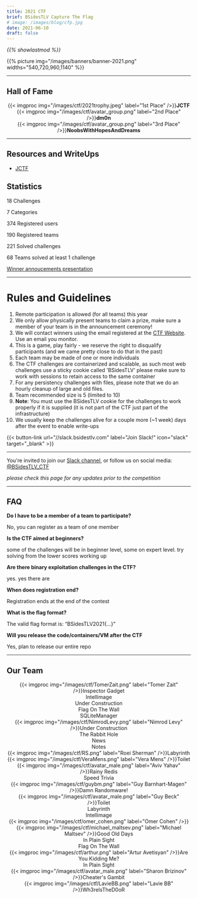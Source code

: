 ```yaml
---
title: 2021 CTF
brief: BSidesTLV Capture The Flag
# image: /images/blog/cfp.jpg
date: 2021-06-10
draft: false
---
```

*{{% showlastmod %}}*

<div class="row">
    <div class="col-xs-12 col-md-7">{{% picture img="/images/banners/banner-2021.png" widths="540,720,960,1140" %}}</div>
</div>

<!-- {{% timer "Jul 19, 2021 09:00:00" "CTF starts in:" %}} -->

<!-- ---

# Registration

Please use the [CTF Website](https://ctf.bsidestlv.com) in order to register to the CTF. The challenges will be hosted there.
 -->
---

## Hall of Fame

<div class="row around-xs avatars" style="text-align:center">
    <div>{{< imgproc img="/images/ctf/2021trophy.jpeg" label="1st Place" />}}<b>JCTF</b></div>
</div>
<div class="row around-xs avatars" style="text-align:center">
    <div>{{< imgproc img="/images/ctf/avatar_group.png" label="2nd Place" />}}<b>dm0n</b></div>
    <div>{{< imgproc img="/images/ctf/avatar_group.png" label="3rd Place" />}}<b>NoobsWithHopesAndDreams</b></div>
</div>

---

## Resources and WriteUps

* [JCTF](https://jctf.team/BSidesTLV-2021/)

## Statistics

18 Challenges

7 Categories

374 Registered users

190 Registered teams

221 Solved challenges

68 Teams solved at least 1 challenge

[Winner annoucements presentation](BSIDESTLV-2021-updated.pdf)

---
# Rules and Guidelines

1. Remote participation is allowed (for all teams) this year
1. We only allow physically present teams to claim a prize, make sure a member of your team is in the announcement ceremony!
1. We will contact winners using the email registered at the [CTF Website](https://ctf.bsidestlv.com). Use an email you monitor.
1. This is a game, play fairly - we reserve the right to disqualify participants (and we came pretty close to do that in the past)
1. Each team may be made of one or more individuals
1. The CTF challenges are containerized and scalable, as such most web challenges use a sticky cookie called 'BSidesTLV' please make sure to work with sessions to retain access to the same container
1. For any persistency challenges with files, please note that we do an hourly cleanup of large and old files.
1. Team recommended size is 5 (limited to 10)
1. **Note**: You must use the BSidesTLV cookie for the challenges to work properly if it is supplied (it is not part of the CTF just part of the infrastructure)
1. We usually keep the challenges alive for a couple more (~1 week) days after the event to enable write-ups

{{< button-link url="//slack.bsidestlv.com"
        label="Join Slack!"
    icon="slack"
    target="_blank" >}} 


<!-- #  Timetable

Full 48-hours

* Start: July 19th 2021, 09:00am (Israel Time)
* End:   July 21st 2021, 09:00am (Israel Time)

**Winner anouncement on July 22nd, during our event** -->

---

You're invited to join our [Slack channel](https://slack.bsidestlv.com), or follow us on social media: [@BSidesTLV_CTF](https://twitter.com/BSidesTLV_CTF)

*please check this page for any updates prior to the competition*

---

## FAQ

**Do I have to be a member of a team to participate?**

No, you can register as a team of one member

**Is the CTF aimed at beginners?**

some of the challenges will be in beginner level, some on expert level. try solving from the lower scores working up 

**Are there binary exploitation challenges in the CTF?**

yes. yes there are

**When does registration end?**

Registration ends at the end of the contest

**What is the flag format?**

The valid flag format is: “BSidesTLV2021{…}”

**Will you release the code/containers/VM after the CTF**

Yes, plan to release our entire repo

---

## Our Team

<div class="row around-xs avatars shuffle" style="text-align:center">
    <div>{{< imgproc img="/images/ctf/TomerZait.png" label="Tomer Zait" />}}Inspector Gadget<br/>Intellimage<br/>Under Construction<br/>Flag On The Wall<br/>SQLiteManager</div>
    <div>{{< imgproc img="/images/ctf/NimrodLevy.png" label="Nimrod Levy" />}}Under Construction<br/>The Rabbit Hole<br/>News<br/>Notes</div>
    <div>{{< imgproc img="/images/ctf/RS.png" label="Roei Sherman" />}}Labyrinth</div>
    <div>{{< imgproc img="/images/ctf/VeraMens.png" label="Vera Mens" />}}Toilet</div>
    <div>{{< imgproc img="/images/ctf/avatar_male.png" label="Aviv Yahav" />}}Rainy Redis<br/>Speed Trivia</div>
    <div>{{< imgproc img="/images/ctf/guybm.png" label="Guy Barnhart-Magen" />}}Damn Randomware!</div>
    <div>{{< imgproc img="/images/ctf/avatar_male.png" label="Guy Beck" />}}Toilet<br/>Labyrinth<br/>Intellimage</div>
    <div>{{< imgproc img="/images/ctf/omer_cohen.png" label="Omer Cohen" />}}</div>
    <div>{{< imgproc img="/images/ctf/michael_maltsev.png" label="Michael Maltsev" />}}Good Old Days<br/>In Plain Sight<br/>Flag On The Wall</div>
    <div>{{< imgproc img="/images/ctf/arthur.png" label="Artur Avetisyan" />}}Are You Kidding Me?<br/>In Plain Sight</div>
    <div>{{< imgproc img="/images/ctf/avatar_male.png" label="Sharon Brizinov" />}}Cheater's Gambit</div>
	<div>{{< imgproc img="/images/ctf/LavieBB.png" label="Lavie BB" />}}Wh3reIsTheD0oR</div>    
</div>

<!-- ## Resources and WriteUps -->
